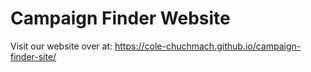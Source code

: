 # Campaign Finder Website

Visit our website over at: https://cole-chuchmach.github.io/campaign-finder-site/
